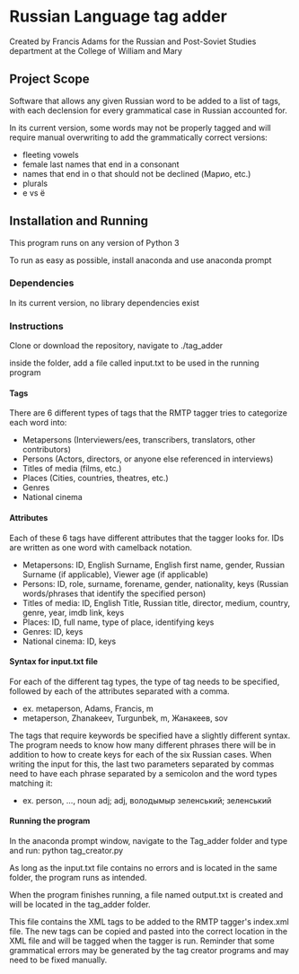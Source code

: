 # Russian Language tag adder

Created by Francis Adams for the Russian and Post-Soviet Studies department at the College of William and Mary

## Project Scope

Software that allows any given Russian word to be added to a list of tags, with each declension for every grammatical case in Russian accounted for.

In its current version, some words may not be properly tagged and will require manual overwriting to add the grammatically correct versions:

- fleeting vowels
- female last names that end in a consonant  
- names that end in o that should not be declined (Марио, etc.)
- plurals
- е vs ё

## Installation and Running

This program runs on any version of Python 3 

To run as easy as possible, install anaconda and use anaconda prompt

### Dependencies

In its current version, no library dependencies exist

### Instructions

Clone or download the repository, navigate to ./tag_adder 

inside the folder, add a file called input.txt to be used in the running program

#### Tags

There are 6 different types of tags that the RMTP tagger tries to categorize each word into:
- Metapersons (Interviewers/ees, transcribers, translators, other contributors)
- Persons (Actors, directors, or anyone else referenced in interviews)
- Titles of media (films, etc.)
- Places (Cities, countries, theatres, etc.)
- Genres
- National cinema


#### Attributes

Each of these 6 tags have different attributes that the tagger looks for. IDs are written as one word with camelback notation.

- Metapersons: ID, English Surname, English first name, gender, Russian Surname (if applicable), Viewer age (if applicable)
- Persons: ID, role, surname, forename, gender, nationality, keys (Russian words/phrases that identify the specified person)
- Titles of media: ID, English Title, Russian title, director, medium, country, genre, year, imdb link, keys 
- Places: ID, full name, type of place, identifying keys
- Genres: ID, keys
- National cinema: ID, keys

#### Syntax for input.txt file 

For each of the different tag types, the type of tag needs to be specified, followed by each of the attributes separated with a comma.

- ex. metaperson, Adams, Francis, m 
- metaperson, Zhanakeev, Turgunbek, m, Жанакеев, sov

The tags that require keywords be specified have a slightly different syntax. The program needs to know how many 
different phrases there will be in addition to how to create keys for each of the six Russian cases. When writing the input for this,
the last two parameters separated by commas need to have each phrase separated by a semicolon and the word types matching it:
- ex. person, ..., noun adj; adj, володымыр зеленський; зеленський

#### Running the program 

In the anaconda prompt window, navigate to the Tag_adder folder and type and run: python tag_creator.py

As long as the input.txt file contains no errors and is located in the same folder, the program runs as intended.

When the program finishes running, a file named output.txt is created and will be located in the tag_adder folder.

This file contains the XML tags to be added to the RMTP tagger's index.xml file. The new tags can be copied and pasted into the correct location 
in the XML file and will be tagged when the tagger is run. Reminder that some grammatical errors may be generated by the tag creator programs
and may need to be fixed manually.

